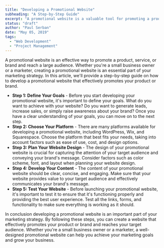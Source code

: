 ```yaml
---
title: "Developing a Promotional Website"
subheading: "A Step-by-Step Guide"
excerpt: "A promotional website is a valuable tool for promoting a product, service, or brand. The process of developing a promotional website involves defining your goals, choosing a platform, planning your design, developing content, and testing your website. By following these steps, you can create a promotional website that effectively communicates your brand's message and reaches your target audience."
status: "draft"
author: "Paul Serban"
date: "May 05, 2019"
tags:
  - "Web Development"
  - "Project Management"
---
```


A promotional website is an effective way to promote a product, service, or brand and reach a large audience. Whether you're a small business owner or a marketer, creating a promotional website is an essential part of your marketing strategy. In this article, we'll provide a step-by-step guide on how to develop a promotional website that effectively promotes your product or brand.

- **Step 1: Define Your Goals** -
  Before you start developing your promotional website, it's important to define your goals. What do you want to achieve with your website? Do you want to generate leads, increase sales, or simply raise awareness about your brand? Once you have a clear understanding of your goals, you can move on to the next step.
- **Step 2: Choose Your Platform** -
  There are many platforms available for developing a promotional website, including WordPress, Wix, and Squarespace. Choose the platform that best fits your needs, taking into account factors such as ease of use, cost, and design options.
- **Step 3: Plan Your Website Design** -
  The design of your promotional website is crucial for capturing the attention of your target audience and conveying your brand's message. Consider factors such as color scheme, font, and layout when planning your website design.
- **Step 4: Develop Your Content** -
  The content of your promotional website should be clear, concise, and engaging. Make sure that your website provides value to your target audience and effectively communicates your brand's message.
- **Step 5: Test Your Website** -
  Before launching your promotional website, it's important to test it to ensure that it's functioning properly and providing the best user experience. Test all the links, forms, and functionality to make sure everything is working as it should.

In conclusion developing a promotional website is an important part of your marketing strategy. By following these steps, you can create a website that effectively promotes your product or brand and reaches your target audience. Whether you're a small business owner or a marketer, a well-designed promotional website can help you achieve your marketing goals and grow your business.
